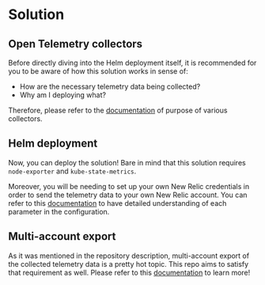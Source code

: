 # Solution

## Open Telemetry collectors

Before directly diving into the Helm deployment itself, it is recommended for you to be aware of how this solution works in sense of:

- How are the necessary telemetry data being collected?
- Why am I deploying what?

Therefore, please refer to the [documentation](/helm/docs/purpose_of_various_collectors.md) of purpose of various collectors.

## Helm deployment

Now, you can deploy the solution! Bare in mind that this solution requires `node-exporter` and `kube-state-metrics`.

Moreover, you will be needing to set up your own New Relic credentials in order to send the telemetry data to your own New Relic account. You can refer to this [documentation](/helm/docs/helm_deployment.md) to have detailed understanding of each parameter in the configuration.

## Multi-account export

As it was mentioned in the repository description, multi-account export of the collected telemetry data is a pretty hot topic. This repo aims to satisfy that requirement as well. Please refer to this [documentation](/helm/docs/multi_account_export.md) to learn more!
